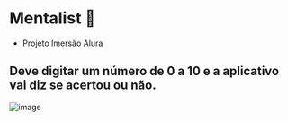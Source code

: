 # Mentalist  🧠

- Projeto Imersão Alura

## Deve digitar um número de 0 a 10 e a aplicativo vai diz se acertou ou não.

![image](https://user-images.githubusercontent.com/101192181/160987513-28794e7b-f6a6-471e-ad71-1041eeb6a8e8.png)
